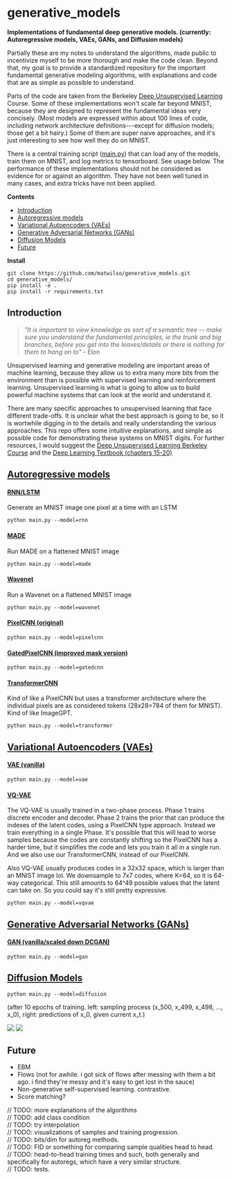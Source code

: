 # generative_models

**Implementations of fundamental deep generative models. (currently: Autoregressive models, VAEs, GANs, and Diffusion models)**

<!--, along with descriptions using simple language.-->

<!--probably ought to add some description of why i think generative models are important to understand-->

Partially these are my notes to understand the algorithms, made public to incentivize myself to be more thorough and make the code clean.
Beyond that, my goal is to provide a standardized repository for the important fundamental generative modeling algorithms,
with explanations and code that are as simple as possible to understand.

Parts of the code are taken from the Berkeley [Deep Unsupervised Learning](https://sites.google.com/view/berkeley-cs294-158-sp20/) Course.
Some of these implementations won't scale far beyond MNIST, because they are designed to represent the fundamental ideas very concisely.
(Most models are expressed within about 100 lines of code, including network architecture definitions---except for diffusion models; those get a bit hairy.)
Some of them are super naive approaches, and it's just interesting to see how well they do on MNIST.

There is a central training script ([main.py](./gms/main.py)) that can load any of the models, train
them on MNIST, and log metrics to tensorboard. See usage below.
The performance of these implementations should not be considered as evidence for or against an algorithm.
They have not been well tuned in many cases, and extra tricks have not been applied.

**Contents**
- [Introduction](#introduction)
- [Autoregressive models](#autoregressive-models)
- [Variational Autoencoders (VAEs)](#variational-autoencoders-vaes)
- [Generative Adversarial Networks (GANs)](#generative-adversarial-networks-gans)
- [Diffusion Models](#diffusion-models)
- [Future](#future)

**Install**
```
git clone https://github.com/matwilso/generative_models.git
cd generative_models/
pip install -e .
pip install -r requirements.txt
```

## Introduction

>*"It is important to view knowledge as sort of a semantic tree -- make sure you understand the fundamental principles, ie the trunk and big branches, before you get into the leaves/details or there is nothing for them to hang on to"* - Elon

Unsupervised learning and generative modeling are important areas of machine learning, because
they allow us to extra many more bits from the environment than is possible with supervised learning and reinforcement learning.
Unsupervised learning is what is going to allow us to build powerful machine systems that can look at the world and understand it.

There are many specific approaches to unsupervised learning that face different trade-offs.
It is unclear what the best approach is going to be, so it is wortwhile digging in to the details
and really understanding the various approaches.
This repo offers some intuitive explanations, and simple as possible code for demonstrating these
systems on MNIST digits. For further resources, I would suggest the [Deep Unsupervised Learning Berkeley Course]((https://sites.google.com/view/berkeley-cs294-158-sp20/)) and the [Deep Learning Textbook (chapters 15-20)](https://www.deeplearningbook.org/)


<!--
, so it is important
to understand the fundamental approaches.

, that is going to be central
to the future of the field, fundamentally because they allow us to extract more useful bits from the environment.
And the cliched quote that "What I cannot create, I do not understand".

Over the years, we have developed several ways of using neural networks to generate data. 
You can break these into various classes, and each class faces various trade-offs and are useful in various settings.

It is unclear which is ultimately the most useful.
From 2015-2018, GANs were in the lead. But now I feel like
likelihood based approaches, including autoregressive models (mostly because of Transformers) and 
VAEs/VQVAEs have pulled ahead.
But who knows what might be useful from older approaches, Flows, and other things that
are just emerging or yet to be discovered.

We decouple the implementations from complex architectures, when possible.
The complex arches are important to understand. But also they add complexity to the core ideas.
And should be treated in some isolation.
-->

## [Autoregressive models](gms/autoregs)

#### [RNN/LSTM](gms/autoregs/rnn.py)
Generate an MNIST image one pixel at a time with an LSTM
```
python main.py --model=rnn 
```
#### [MADE](gms/autoregs/made.py)
Run MADE on a flattened MNIST image
```
python main.py --model=made 
```
#### [Wavenet](gms/autoregs/wavenet.py)
Run a Wavenet on a flattened MNIST image
```
python main.py --model=wavenet 
```
#### [PixelCNN (original)](gms/autoregs/pixelcnn.py)
```
python main.py --model=pixelcnn 
```
#### [GatedPixelCNN (improved mask version)](gms/autoregs/gatedcnn.py)
```
python main.py --model=gatedcnn 
```
#### [TransformerCNN](gms/autoregs/transformer.py)
Kind of like a PixelCNN but uses a transformer architecture where the individual pixels are as considered tokens (28x28=784 of them for MNIST).
Kind of like ImageGPT.
```
python main.py --model=transformer 
```

## [Variational Autoencoders (VAEs)](gms/vaes/)

#### [VAE (vanilla)](gms/vaes/vae.py)
```
python main.py --model=vae 
```
#### [VQ-VAE](gms/vaes/vqvae.py)

The VQ-VAE is usually trained in a two-phase process. Phase 1 trains discrete encoder and decoder. Phase 2 trains
the prior that can produce the indexes of the latent codes, using a PixelCNN type approach.
Instead we train everything in a single Phase.
It's possible that this will lead to worse samples because the codes are constantly shifting so the PixelCNN has a harder time, but it simplifies
the code and lets you train it all in a single run.
And we also use our TransformerCNN, instead of our PixelCNN.

Also VQ-VAE usually produces codes in a 32x32 space, which is larger than an MNIST image lol.
We downsample to 7x7 codes, where K=64, so it is 64-way categorical. This still amounts 
to 64^49 possible values that the latent can take on. So you could say it's still pretty expressive.

```
python main.py --model=vqvae 
```
## [Generative Adversarial Networks (GANs)](gms/gans/)

#### [GAN (vanilla/scaled down DCGAN)](gms/gans/gan.py)
```
python main.py --model=gan 
```

## [Diffusion Models](gms/diffusion/)

```
python main.py --model=diffusion 
```

(after 10 epochs of training. left: sampling process (x_500, x_499, x_498, ..., x_0), right: predictions of x_0, given current x_t.)

![](assets/diffusion_sample_10.gif)
![](assets/diffusion_10.gif)


## Future
- EBM
- Flows (not for awhile. i got sick of flows after messing with them a bit ago. i find they're messy and it's easy to get lost in the sauce)
- Non-generative self-supervised learning. contrastive.
- Score matching?

// TODO: more explanations of the algorithms <br>
// TODO: add class condition <br>
// TODO: try interpolation <br>
// TODO: visualizations of samples and training progression. <br>
// TODO: bits/dim for autoreg methods.  <br>
// TODO: FID or something for comparing sample qualities head to head. <br>
// TODO: head-to-head training times and such, both generally and specifically for autoregs, which have a very similar structure. <br>
// TODO: tests. <br>

